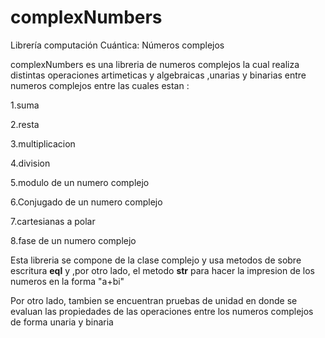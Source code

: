 # complexNumbers
Librería computación Cuántica: Números complejos

complexNumbers es una libreria de numeros complejos la cual realiza distintas operaciones artimeticas y algebraicas ,unarias y binarias entre numeros complejos entre las cuales estan :

1.suma

2.resta

3.multiplicacion

4.division

5.modulo de un numero complejo

6.Conjugado de un numero complejo

7.cartesianas a polar

8.fase de un numero complejo



Esta libreria se compone de la clase complejo y usa metodos de sobre escritura __eql__ y ,por otro lado, el metodo __str__ para hacer la impresion de los numeros en la forma "a+bi" 


Por otro lado, tambien se encuentran pruebas de unidad en donde se evaluan las propiedades de las operaciones entre los numeros complejos de forma unaria y binaria 
